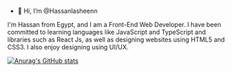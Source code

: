 - 👋 Hi, I’m @Hassanlasheenn

I'm Hassan from Egypt, and I am a Front-End Web Developer. I have been committed to learning languages like JavaScript and TypeScript and libraries such as React Js, as well as designing websites using HTML5 and CSS3.
I also enjoy designing using UI/UX.

[![Anurag's GitHub stats](https://github-readme-stats.vercel.app/api?username=Hassanlasheenn)](https://github.com/anuraghazra/github-readme-stats)
